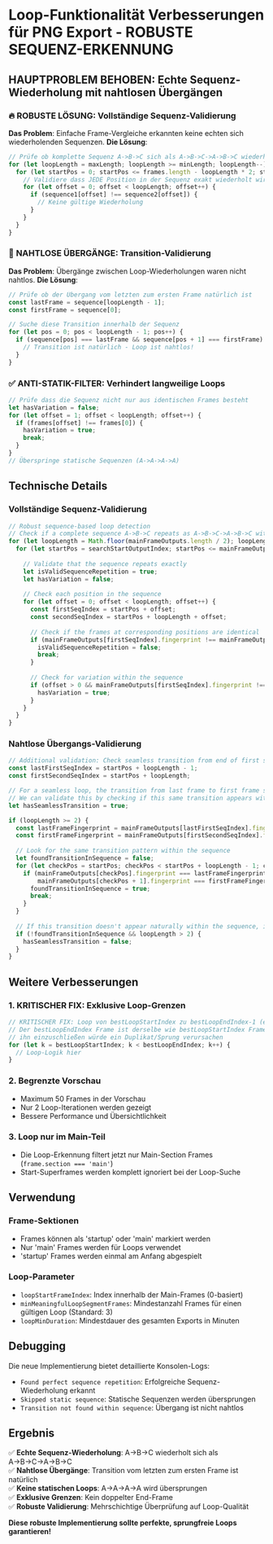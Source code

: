 # Loop-Funktionalität Verbesserungen für PNG Export - ROBUSTE SEQUENZ-ERKENNUNG

## HAUPTPROBLEM BEHOBEN: Echte Sequenz-Wiederholung mit nahtlosen Übergängen

### 🔥 **ROBUSTE LÖSUNG**: Vollständige Sequenz-Validierung
**Das Problem**: Einfache Frame-Vergleiche erkannten keine echten sich wiederholenden Sequenzen.
**Die Lösung**: 
```typescript
// Prüfe ob komplette Sequenz A->B->C sich als A->B->C->A->B->C wiederholt
for (let loopLength = maxLength; loopLength >= minLength; loopLength--) {
  for (let startPos = 0; startPos <= frames.length - loopLength * 2; startPos++) {
    // Validiere dass JEDE Position in der Sequenz exakt wiederholt wird
    for (let offset = 0; offset < loopLength; offset++) {
      if (sequence1[offset] !== sequence2[offset]) {
        // Keine gültige Wiederholung
      }
    }
  }
}
```

### 🎯 **NAHTLOSE ÜBERGÄNGE**: Transition-Validierung
**Das Problem**: Übergänge zwischen Loop-Wiederholungen waren nicht nahtlos.
**Die Lösung**:
```typescript
// Prüfe ob der Übergang vom letzten zum ersten Frame natürlich ist
const lastFrame = sequence[loopLength - 1];
const firstFrame = sequence[0];

// Suche diese Transition innerhalb der Sequenz
for (let pos = 0; pos < loopLength - 1; pos++) {
  if (sequence[pos] === lastFrame && sequence[pos + 1] === firstFrame) {
    // Transition ist natürlich - Loop ist nahtlos!
  }
}
```

### ✅ **ANTI-STATIK-FILTER**: Verhindert langweilige Loops
```typescript
// Prüfe dass die Sequenz nicht nur aus identischen Frames besteht
let hasVariation = false;
for (let offset = 1; offset < loopLength; offset++) {
  if (frames[offset] !== frames[0]) {
    hasVariation = true;
    break;
  }
}
// Überspringe statische Sequenzen (A->A->A->A)
```

## Technische Details

### Vollständige Sequenz-Validierung
```typescript
// Robust sequence-based loop detection
// Check if a complete sequence A->B->C repeats as A->B->C->A->B->C with seamless transitions
for (let loopLength = Math.floor(mainFrameOutputs.length / 2); loopLength >= minMeaningfulLoopSegmentFrames; loopLength--) {
  for (let startPos = searchStartOutputIndex; startPos <= mainFrameOutputs.length - loopLength * 2; startPos++) {
    
    // Validate that the sequence repeats exactly
    let isValidSequenceRepetition = true;
    let hasVariation = false;
    
    // Check each position in the sequence
    for (let offset = 0; offset < loopLength; offset++) {
      const firstSeqIndex = startPos + offset;
      const secondSeqIndex = startPos + loopLength + offset;
      
      // Check if the frames at corresponding positions are identical
      if (mainFrameOutputs[firstSeqIndex].fingerprint !== mainFrameOutputs[secondSeqIndex].fingerprint) {
        isValidSequenceRepetition = false;
        break;
      }
      
      // Check for variation within the sequence
      if (offset > 0 && mainFrameOutputs[firstSeqIndex].fingerprint !== firstFrameFingerprint) {
        hasVariation = true;
      }
    }
  }
}
```

### Nahtlose Übergangs-Validierung
```typescript
// Additional validation: Check seamless transition from end of first sequence to start of second
const lastFirstSeqIndex = startPos + loopLength - 1;
const firstSecondSeqIndex = startPos + loopLength;

// For a seamless loop, the transition from last frame to first frame should be natural
// We can validate this by checking if this same transition appears within the sequence
let hasSeamlessTransition = true;

if (loopLength >= 2) {
  const lastFrameFingerprint = mainFrameOutputs[lastFirstSeqIndex].fingerprint;
  const firstFrameFingerprint = mainFrameOutputs[firstSecondSeqIndex].fingerprint;
  
  // Look for the same transition pattern within the sequence
  let foundTransitionInSequence = false;
  for (let checkPos = startPos; checkPos < startPos + loopLength - 1; checkPos++) {
    if (mainFrameOutputs[checkPos].fingerprint === lastFrameFingerprint &&
        mainFrameOutputs[checkPos + 1].fingerprint === firstFrameFingerprint) {
      foundTransitionInSequence = true;
      break;
    }
  }
  
  // If this transition doesn't appear naturally within the sequence, it might not be seamless
  if (!foundTransitionInSequence && loopLength > 2) {
    hasSeamlessTransition = false;
  }
}
```

## Weitere Verbesserungen

### 1. **KRITISCHER FIX**: Exklusive Loop-Grenzen
```typescript
// KRITISCHER FIX: Loop von bestLoopStartIndex zu bestLoopEndIndex-1 (exklusiv)
// Der bestLoopEndIndex Frame ist derselbe wie bestLoopStartIndex Frame, 
// ihn einzuschließen würde ein Duplikat/Sprung verursachen
for (let k = bestLoopStartIndex; k < bestLoopEndIndex; k++) {
  // Loop-Logik hier
}
```

### 2. Begrenzte Vorschau
- Maximum 50 Frames in der Vorschau
- Nur 2 Loop-Iterationen werden gezeigt
- Bessere Performance und Übersichtlichkeit

### 3. Loop nur im Main-Teil
- Die Loop-Erkennung filtert jetzt nur Main-Section Frames (`frame.section === 'main'`)
- Start-Superframes werden komplett ignoriert bei der Loop-Suche

## Verwendung

### Frame-Sektionen
- Frames können als 'startup' oder 'main' markiert werden
- Nur 'main' Frames werden für Loops verwendet
- 'startup' Frames werden einmal am Anfang abgespielt

### Loop-Parameter
- `loopStartFrameIndex`: Index innerhalb der Main-Frames (0-basiert)
- `minMeaningfulLoopSegmentFrames`: Mindestanzahl Frames für einen gültigen Loop (Standard: 3)
- `loopMinDuration`: Mindestdauer des gesamten Exports in Minuten

## Debugging

Die neue Implementierung bietet detaillierte Konsolen-Logs:
- `Found perfect sequence repetition`: Erfolgreiche Sequenz-Wiederholung erkannt
- `Skipped static sequence`: Statische Sequenzen werden übersprungen
- `Transition not found within sequence`: Übergang ist nicht nahtlos

## Ergebnis

✅ **Echte Sequenz-Wiederholung**: A→B→C wiederholt sich als A→B→C→A→B→C  
✅ **Nahtlose Übergänge**: Transition vom letzten zum ersten Frame ist natürlich  
✅ **Keine statischen Loops**: A→A→A→A wird übersprungen  
✅ **Exklusive Grenzen**: Kein doppelter End-Frame  
✅ **Robuste Validierung**: Mehrschichtige Überprüfung auf Loop-Qualität  

**Diese robuste Implementierung sollte perfekte, sprungfreie Loops garantieren!** 